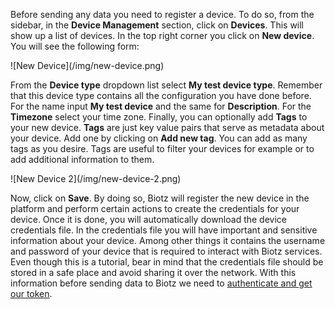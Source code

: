 Before sending any data you need to register a device. To do so, from the sidebar, in the **Device Management** section, click on **Devices**. This will show up a list of devices. In the top right corner you click on **New device**. You will see the following form:
            
<div class="tutorial-image-container">
    ![New Device](/img/new-device.png)
</div>

From the **Device type** dropdown list select **My test device type**. Remember that this device type contains all the configuration you have done before. For the name input **My test device** and the same for **Description**. For the **Timezone** select your time zone. Finally, you can optionally add **Tags** to your new device. **Tags** are just key value pairs that serve as metadata about your device. Add one by clicking on **Add new tag**. You can add as many tags as you desire. Tags are useful to filter your devices for example or to add additional information to them.

<div class="tutorial-image-container">
    ![New Device 2](/img/new-device-2.png)
</div>

Now, click on **Save**. By doing so, Biotz will register the new device in the platform and perform certain actions to create the credentials for your device. Once it is done, you will automatically download the device credentials file. In the credentials file you will have important and sensitive information about your device. Among other things it contains the username and password of your device that is required to interact with Biotz services. Even though this is a tutorial, bear in mind that the credentials file should be stored in a safe place and avoid sharing it over the network. With this information before sending data to Biotz we need to <a href="./Step 5 - Authenticating  a device" target="_self">authenticate and get our token</a>.


‍